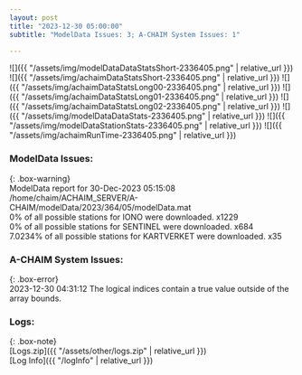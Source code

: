 ```yaml
---
layout: post
title: "2023-12-30 05:00:00"
subtitle: "ModelData Issues: 3; A-CHAIM System Issues: 1"

---
```


![]({{ "/assets/img/modelDataDataStatsShort-2336405.png" | relative_url }})
![]({{ "/assets/img/achaimDataStatsShort-2336405.png" | relative_url }})
![]({{ "/assets/img/achaimDataStatsLong00-2336405.png" | relative_url }})
![]({{ "/assets/img/achaimDataStatsLong01-2336405.png" | relative_url }})
![]({{ "/assets/img/achaimDataStatsLong02-2336405.png" | relative_url }})
![]({{ "/assets/img/modelDataDataStats-2336405.png" | relative_url }})
![]({{ "/assets/img/modelDataStationStats-2336405.png" | relative_url }})
![]({{ "/assets/img/achaimRunTime-2336405.png" | relative_url }})


### ModelData Issues:  
  
{: .box-warning}  
 ModelData report for 30-Dec-2023 05:15:08   
 /home/chaim/ACHAIM_SERVER/A-CHAIM/modelData/2023/364/05/modelData.mat   
 0% of all possible stations for IONO were downloaded. x1229   
 0% of all possible stations for SENTINEL were downloaded. x684   
 7.0234% of all possible stations for KARTVERKET were downloaded. x35   
  
### A-CHAIM System Issues:  
  
{: .box-error}  
2023-12-30 04:31:12 The logical indices contain a true value outside of the array bounds.  

### Logs:  
  
{: .box-note}  
[Logs.zip]({{ "/assets/other/logs.zip" | relative_url }})  
[Log Info]({{ "/logInfo" | relative_url }})  
